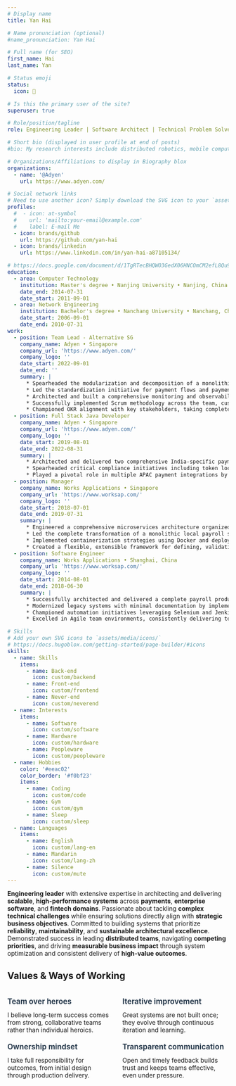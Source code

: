 ```yaml
---
# Display name
title: Yan Hai

# Name pronunciation (optional)
#name_pronunciation: Yan Hai

# Full name (for SEO)
first_name: Hai
last_name: Yan

# Status emoji
status:
  icon: 🐢

# Is this the primary user of the site?
superuser: true

# Role/position/tagline
role: Engineering Leader | Software Architect | Technical Problem Solver | Domain-Driven Designer

# Short bio (displayed in user profile at end of posts)
#bio: My research interests include distributed robotics, mobile computing and programmable matter.

# Organizations/Affiliations to display in Biography blox
organizations:
  - name: '@Adyen'
    url: https://www.adyen.com/

# Social network links
# Need to use another icon? Simply download the SVG icon to your `assets/media/icons/` folder.
profiles:
  #  - icon: at-symbol
  #    url: 'mailto:your-email@example.com'
  #    label: E-mail Me
  - icon: brands/github
    url: https://github.com/yan-hai
  - icon: brands/linkedin
    url: https://www.linkedin.com/in/yan-hai-a87105134/

# https://docs.google.com/document/d/1TgRTecBHQWO3GedX06HNCOmCM2efL8Qu9hrETN5v-tg/edit?tab=t.0
education:
  - area: Computer Technology
    institution: Master's degree • Nanjing University • Nanjing, China
    date_end: 2014-07-31
    date_start: 2011-09-01
  - area: Network Engineering
    institution: Bachelor's degree • Nanchang University • Nanchang, China
    date_start: 2006-09-01
    date_end: 2010-07-31
work:
  - position: Team Lead - Alternative SG
    company_name: Adyen • Singapore
    company_url: 'https://www.adyen.com/'
    company_logo: ''
    date_start: 2022-09-01
    date_end: ''
    summary: |
      * Spearheaded the modularization and decomposition of a monolithic monorepo in the region, implementing containerized microservices architecture that enabled autonomous development and independent release cycles — reducing deployment dependencies and accelerating feature delivery.
      * Led the standardization initiative for payment flows and payment behavior across the entire payment ecosystem, establishing consistent patterns and reducing complexity for integration and maintenance.
      * Architected and built a comprehensive monitoring and observability framework that provides real-time insights into alternative and bank-based payment systems, enabling proactive issue detection and data-driven optimization decisions.
      * Successfully implemented Scrum methodology across the team, customizing agile practices to match our evolving maturity and dramatically improving delivery velocity — resulting in recognition as the top-performing team in our function group.
      * Championed OKR alignment with key stakeholders, taking complete ownership of critical outcomes and driving execution with precision — earning cross-functional recognition for delivering measurable business impact.
  - position: Full Stack Java Developer
    company_name: Adyen • Singapore
    company_url: 'https://www.adyen.com/'
    company_logo: ''
    date_start: 2019-08-01
    date_end: 2022-08-31
    summary: |
      * Architected and delivered two comprehensive India-specific payment integrations from scratch, enabling seamless processing of Alternative, Bank, and Card payments across the region.
      * Spearheaded critical compliance initiatives including token localization and data purging, successfully orchestrating the complete migration of tokens from global to India-specific infrastructure.
      * Played a pivotal role in multiple APAC payment integrations by designing robust, scalable solutions that supported the complete payment ecosystem — from merchant onboarding through settlement processing.
  - position: Manager
    company_name: Works Applications • Singapore
    company_url: 'https://www.worksap.com/'
    company_logo: ''
    date_start: 2018-07-01
    date_end: 2019-07-31
    summary: |
      * Engineered a comprehensive microservices architecture organized around business domains, utilizing Spring Cloud and Kafka to establish reliable, real-time communication channels and significantly enhance system resilience.
      * Led the complete transformation of a monolithic local payroll solution into a modern, distributed microservices ecosystem, dramatically improving scalability and maintainability.
      * Implemented containerization strategies using Docker and deployed Kubernetes for efficient orchestration, comprehensive monitoring, and streamlined lifecycle management.
      * Created a flexible, extensible framework for defining, validating, and managing jurisdiction-specific data while ensuring seamless compatibility with existing legal forms and government submission portals.
  - position: Software Engineer
    company_name: Works Applications • Shanghai, China
    company_url: 'https://www.worksap.com/'
    company_logo: ''
    date_start: 2014-08-01
    date_end: 2018-06-30
    summary: |
      * Successfully architected and delivered a complete payroll product for the Thailand market from the ground up, meticulously designed to meet local compliance requirements and operational demands.
      * Modernized legacy systems with minimal documentation by implementing extensible architecture patterns and custom DSL enhancements, dramatically improving system flexibility and enabling successful international expansion.
      * Championed automation initiatives leveraging Selenium and Jenkins, while establishing robust code quality practices through comprehensive peer reviews and automated code smell detection.
      * Excelled in Agile team environments, consistently delivering technical solutions that directly aligned with business objectives while maintaining end-to-end ownership from initial design through production deployment.

# Skills
# Add your own SVG icons to `assets/media/icons/`
# https://docs.hugoblox.com/getting-started/page-builder/#icons
skills:
  - name: Skills
    items:
      - name: Back-end
        icon: custom/backend
      - name: Front-end
        icon: custom/frontend
      - name: Never-end
        icon: custom/neverend
  - name: Interests
    items:
      - name: Software
        icon: custom/software
      - name: Hardware
        icon: custom/hardware
      - name: Peopleware
        icon: custom/peopleware
  - name: Hobbies
    color: '#eeac02'
    color_border: '#f0bf23'
    items:
      - name: Coding
        icon: custom/code
      - name: Gym
        icon: custom/gym
      - name: Sleep
        icon: custom/sleep
  - name: Languages
    items:
      - name: English
        icon: custom/lang-en
      - name: Mandarin
        icon: custom/lang-zh
      - name: Silence
        icon: custom/mute
---
```


**Engineering leader** with extensive expertise in architecting and delivering **scalable**, **high-performance systems** across **payments**, **enterprise software**, and **fintech domains**. 
Passionate about tackling **complex technical challenges** while ensuring solutions directly align with **strategic business objectives**. 
Committed to building systems that prioritize **reliability**, **maintainability**, and **sustainable architectural excellence**. 
Demonstrated success in leading **distributed teams**, navigating **competing priorities**, and driving **measurable business impact** through system optimization and consistent delivery of **high-value outcomes**.

## Values & Ways of Working

<div style="display: grid; grid-template-columns: 1fr 1fr; gap: 20px; margin: 20px 0;">

<div>

<h4 style="font-size: 1.2em; margin-top: 16px; margin-bottom: 12px; color: #2c3e50;">Team over heroes</h4>  
I believe long-term success comes from strong, collaborative teams rather than individual heroics.

<h4 style="font-size: 1.2em; margin-top: 20px; margin-bottom: 12px; color: #2c3e50;">Ownership mindset</h4> 
I take full responsibility for outcomes, from initial design through production delivery.

</div>

<div>

<h4 style="font-size: 1.2em; margin-top: 16px; margin-bottom: 12px; color: #2c3e50;">Iterative improvement</h4>  
Great systems are not built once; they evolve through continuous iteration and learning.

<h4 style="font-size: 1.2em; margin-top: 20px; margin-bottom: 12px; color: #2c3e50;">Transparent communication</h4>  
Open and timely feedback builds trust and keeps teams effective, even under pressure.

</div>

</div>

